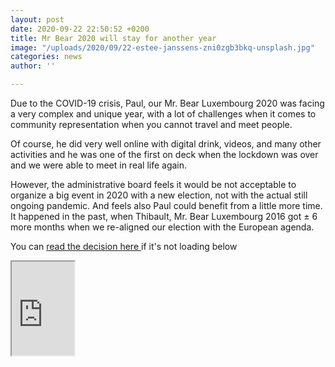 ```yaml
---
layout: post
date: 2020-09-22 22:50:52 +0200
title: Mr Bear 2020 will stay for another year
image: "/uploads/2020/09/22-estee-janssens-zni0zgb3bkq-unsplash.jpg"
categories: news
author: ''

---
```

Due to the COVID-19 crisis, Paul, our Mr. Bear Luxembourg 2020 was facing a very complex and unique year, with a lot of challenges when it comes to community representation when you cannot travel and meet people.

Of course, he did very well online with digital drink, videos, and many other activities and he was one of the first on deck when the lockdown was over and we were able to meet in real life again.

However, the administrative board feels it would be not acceptable to organize a big event in 2020 with a new election, not with the actual still ongoing pandemic. And feels also Paul could benefit from a little more time. It happened in the past, when Thibault, Mr. Bear Luxembourg 2016 got ± 6 more months when we re-aligned our election with the European agenda.

You can [read the decision here ](https://docs.google.com/document/d/e/2PACX-1vTVi53zjLk04DUisCcpayHbeaOcH95TcHrQnVaD3teXJDlU_2fQTz7cpZ1CM2VnvFU_NuF9qrBFh9xE/pub)if it's not loading below

<iframe src="https://docs.google.com/document/d/e/2PACX-1vTVi53zjLk04DUisCcpayHbeaOcH95TcHrQnVaD3teXJDlU_2fQTz7cpZ1CM2VnvFU_NuF9qrBFh9xE/pub?embedded=true" width="100"></iframe>